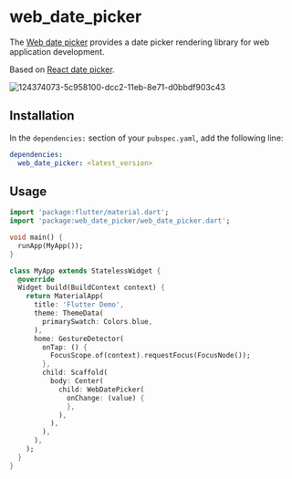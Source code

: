 # web_date_picker 

The [Web date picker](https://pub.dev/packages/web_date_picker) provides a date picker rendering library for web application development.

Based on [React date picker](https://www.npmjs.com/package/react-datepicker). 

![124374073-5c958100-dcc2-11eb-8e71-d0bbdf903c43](https://user-images.githubusercontent.com/52229424/142961868-7a2a6617-8fe2-4dea-ad70-e7dfb50a7eaa.gif)

## Installation

In the `dependencies:` section of your `pubspec.yaml`, add the following line:

```yaml
dependencies:
  web_date_picker: <latest_version>
```

## Usage

```dart
import 'package:flutter/material.dart';
import 'package:web_date_picker/web_date_picker.dart';

void main() {
  runApp(MyApp());
}

class MyApp extends StatelessWidget {
  @override
  Widget build(BuildContext context) {
    return MaterialApp(
      title: 'Flutter Demo',
      theme: ThemeData(
        primarySwatch: Colors.blue,
      ),
      home: GestureDetector(
        onTap: () {
          FocusScope.of(context).requestFocus(FocusNode());
        },
        child: Scaffold(
          body: Center(
            child: WebDatePicker(
              onChange: (value) {
              },
            ),
          ),
        ),
      ),
    );
  }
}
```
